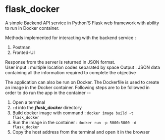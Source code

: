 # flask_docker
A simple Backend API service in Python'S Flask web framework with ability to run in Docker container.

Methods implemented for interacting with the backend service :
1. Postman
2. Fronted-UI

Response from the server is returned in JSON format.\
User input : multiple location codes separated by space
Output : JSON data containing all the information required to complete the objective

The application can also be run on Docker. The Dockerfile is used to create an image in the Docker container. Following steps are to be followed in order to do run the app in the container --
1. Open a terminal
2. ``` cd ``` into the **_flask_docker_** directory
3. Build docker image with command : ``` docker image build -t flask_docker ```
4. Run the image in the container : ``` docker run -p 5000:5000 -d flask_docker ```
5. Copy the host address from the terminal and open it in the browser


